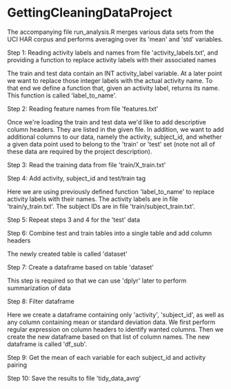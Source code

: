 # GettingCleaningDataProject

The accompanying file run_analysis.R merges various data sets from the UCI HAR corpus and performs averaging over its 'mean' and 'std' variables.

Step 1: Reading activity labels and names from file 'activity_labels.txt', and providing a function to replace activity labels with their associated names

The train and test data contain an INT activity_label variable. At a later point we want to replace those integer labels with the actual activity name. To that end we define a function that, given an activity label, returns its name. This function is called 'label_to_name'.

Step 2: Reading feature names from file 'features.txt'

Once we're loading the train and test data we'd like to add descriptive column headers. They are listed in the given file. In addition, we want to add additional columns to our data, namely the activity, subject_id, and whether a given data point used to belong to the 'train' or 'test' set (note not all of these data are required by the project description).

Step 3: Read the training data from file 'train/X_train.txt'

Step 4: Add activity, subject_id and test/train tag

Here we are using previously defined function 'label_to_name' to replace activity labels with their names. The activity labels are in file 'train/y_train.txt'. The subject IDs are in file 'train/subject_train.txt'.

Step 5: Repeat steps 3 and 4 for the 'test' data

Step 6: Combine test and train tables into a single table and add column headers

The newly created table is called 'dataset'

Step 7: Create a dataframe based on table 'dataset'

This step is required so that we can use 'dplyr' later to perform summarization of data

Step 8: Filter dataframe

Here we create a dataframe containing only 'activity', 'subject_id', as well as any column containing mean or standard deviation data. We first perform regular expression on column headers to identify wanted columns. Then we create the new dataframe based on that list of column names. The new dataframe is called 'df_sub'.

Step 9: Get the mean of each variable for each subject_id and activity pairing

Step 10: Save the results to file 'tidy_data_avrg'


